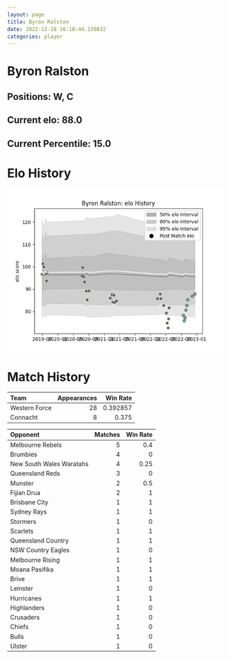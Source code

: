 ```yaml
---  
layout: page  
title: Byron Ralston  
date: 2022-12-18 16:18:44.139832  
categories: player  
---
```

# Byron Ralston

## Positions: W, C

## Current elo: 88.0

## Current Percentile: 15.0

# Elo History


![elo history](history_ByronRalston.png)
# Match History


| Team          |   Appearances |   Win Rate |
|:--------------|--------------:|-----------:|
| Western Force |            28 |   0.392857 |
| Connacht      |             8 |   0.375    |

| Opponent                 |   Matches |   Win Rate |
|:-------------------------|----------:|-----------:|
| Melbourne Rebels         |         5 |       0.4  |
| Brumbies                 |         4 |       0    |
| New South Wales Waratahs |         4 |       0.25 |
| Queensland Reds          |         3 |       0    |
| Munster                  |         2 |       0.5  |
| Fijian Drua              |         2 |       1    |
| Brisbane City            |         1 |       1    |
| Sydney Rays              |         1 |       1    |
| Stormers                 |         1 |       0    |
| Scarlets                 |         1 |       1    |
| Queensland Country       |         1 |       1    |
| NSW Country Eagles       |         1 |       0    |
| Melbourne Rising         |         1 |       1    |
| Moana Pasifika           |         1 |       1    |
| Brive                    |         1 |       1    |
| Leinster                 |         1 |       0    |
| Hurricanes               |         1 |       1    |
| Highlanders              |         1 |       0    |
| Crusaders                |         1 |       0    |
| Chiefs                   |         1 |       0    |
| Bulls                    |         1 |       0    |
| Ulster                   |         1 |       0    |